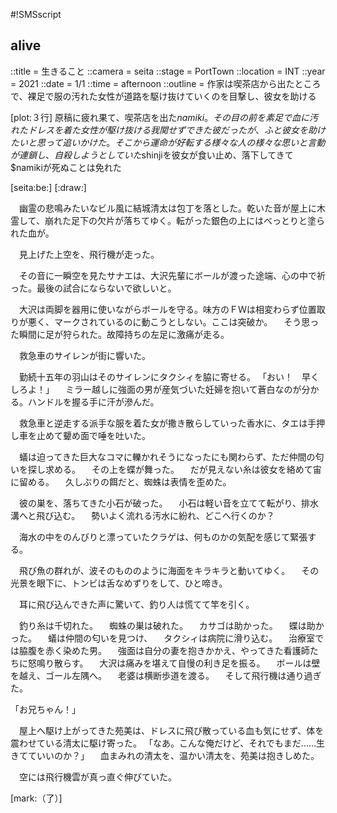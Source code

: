 #!SMSscript

## alive

::title = 生きること
::camera = seita
::stage = PortTown
::location = INT
::year = 2021
::date = 1/1
::time = afternoon
::outline = 作家は喫茶店から出たところで、裸足で服の汚れた女性が道路を駆け抜けていくのを目撃し、彼女を助ける

[plot:３行]
原稿に疲れ果て、喫茶店を出た$namiki。その目の前を素足で血に汚れたドレスを着た女性が駆け抜ける
我関せずできた彼だったが、ふと彼女を助けたいと思って追いかけた。そこから運命が好転する
様々な人の様々な思いと言動が連鎖し、自殺しようとしていた$shinjiを彼女が食い止め、落下してきて$namikiが死ぬことは免れた

[seita:be:]
[:draw:]

　幽霊の悲鳴みたいなビル風に結城清太は包丁を落とした。乾いた音が屋上に木霊して、崩れた足下の欠片が落ちてゆく。転がった銀色の上にはべっとりと塗られた血が。

　見上げた上空を、飛行機が走った。

　その音に一瞬空を見たサナエは、大沢先輩にボールが渡った途端、心の中で祈った。最後の試合にならないで欲しいと。

　大沢は両脚を器用に使いながらボールを守る。味方のＦＷは相変わらず位置取りが悪く、マークされているのに動こうとしない。ここは突破か。
　そう思った瞬間に足が狩られた。故障持ちの左足に激痛が走る。

　救急車のサイレンが街に響いた。

　勤続十五年の羽山はそのサイレンにタクシィを脇に寄せる。
「おい！　早くしろよ！」
　ミラー越しに強面の男が産気づいた妊婦を抱いて蒼白なのが分かる。ハンドルを握る手に汗が滲んだ。

　救急車と逆走する派手な服を着た女が撒き散らしていった香水に、タエは手押し車を止めて顰め面で唾を吐いた。

　蟻は迫ってきた巨大なコマに轢かれそうになったにも関わらず、ただ仲間の匂いを探し求める。
　その上を蝶が舞った。
　だが見えない糸は彼女を絡めて宙に留める。
　久しぶりの餌だと、蜘蛛は表情を歪めた。

　彼の巣を、落ちてきた小石が破った。
　小石は軽い音を立てて転がり、排水溝へと飛び込む。
　勢いよく流れる汚水に紛れ、どこへ行くのか？

　海水の中をのんびりと漂っていたクラゲは、何ものかの気配を感じて緊張する。

　飛び魚の群れが、波そのもののように海面をキラキラと動いてゆく。
　その光景を眼下に、トンビは舌なめずりをして、ひと啼き。

　耳に飛び込んできた声に驚いて、釣り人は慌てて竿を引く。

　釣り糸は千切れた。
　蜘蛛の巣は破れた。
　カサゴは助かった。
　蝶は助かった。
　蟻は仲間の匂いを見つけ、
　タクシィは病院に滑り込む。
　治療室では脇腹を赤く染めた男。
　強面は自分の妻を抱きかかえ、やってきた看護師たちに怒鳴り散らす。
　大沢は痛みを堪えて自慢の利き足を振る。
　ボールは壁を越え、ゴール左隅へ。
　老婆は横断歩道を渡る。
　そして飛行機は通り過ぎた。

「お兄ちゃん！」

　屋上へ駆け上がってきた苑美は、ドレスに飛び散っている血も気にせず、体を震わせている清太に駆け寄った。
「なあ。こんな俺だけど、それでもまだ……生きてていいのか？」
　血まみれの清太を、温かい清太を、苑美は抱きしめた。

　空には飛行機雲が真っ直ぐ伸びていた。

[mark:（了）]
